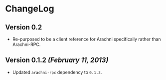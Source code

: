 # ChangeLog

## Version 0.2

- Re-purposed to be a client reference for Arachni specifically rather than Arachni-RPC.

## Version 0.1.2 _(February 11, 2013)_

 - Updated ```arachni-rpc``` dependency to ```0.1.3```.
